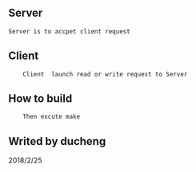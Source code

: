 ## Server
	Server is to accpet client request
## Client
        Client  launch read or write request to Server
## How to build
        Then excute make 
## Writed by ducheng
   2018/2/25

